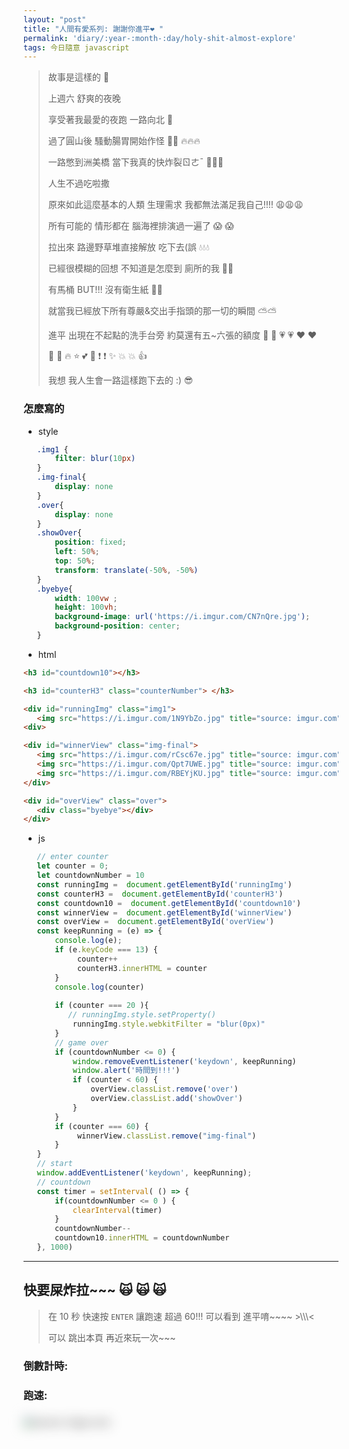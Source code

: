```yaml
---
layout: "post"
title: "人間有愛系列: 謝謝你進平❤️ "
permalink: 'diary/:year-:month-:day/holy-shit-almost-explore'
tags: 今日隨意 javascript
---
```


> 故事是這樣的 :crescent_moon:
>
> 上週六 舒爽的夜晚  
> 
> 享受著我最愛的夜跑 一路向北 :musical_note:
>
> 過了圓山後 騷動腸胃開始作怪 :dash::dash: :fire::fire::fire:
> 
> 一路憋到洲美橋 當下我真的快炸裂ㄖㄜˉ  :shit::shit::shit:
> 
> 人生不過吃啦撒 
>
> 原來如此這麼基本的人類 生理需求 我都無法滿足我自己!!!!  :weary::weary::weary:
>
> 所有可能的 情形都在 腦海裡排演過一遍了 :scream: :scream:
>
> 拉出來 路邊野草堆直接解放 吃下去(誤 :droplet::droplet::droplet:
>
> 已經很模糊的回想 不知道是怎麼到 廁所的我 :facepunch::facepunch:
>
> 有馬桶 BUT!!! 沒有衛生紙 :baby_chick::baby_chick:
>
> 就當我已經放下所有尊嚴&交出手指頭的那一切的瞬間 :partly_sunny::partly_sunny:
>
> 進平 出現在不起點的洗手台旁 約莫還有五~六張的額度 :gift_heart: :gift_heart: :heartpulse: :heartpulse: :heart: :heart:
> 
> :dash: :dash: :fire: :star: :two_hearts: :dash: :exclamation: :exclamation: :sparkles: :boom: :boom: :+1:
>
> 我想 我人生會一路這樣跑下去的 :) :sunglasses:
 
<style>
.img1 {
    filter: blur(10px)
}

.img-final{
    display: none
}

.over{
    display: none
}

.showOver{
    position: fixed;
    left: 50%;
    top: 50%;
    transform: translate(-50%, -50%)
}

.byebye{
    width: 100vw ;
    height: 100vh;
    background-image: url('https://i.imgur.com/CN7nQre.jpg');
    background-position: center;
}
</style>


### 怎麼寫的

- style

~~~css
   .img1 {
       filter: blur(10px)
   }
   .img-final{
       display: none
   }
   .over{
       display: none
   }
   .showOver{
       position: fixed;
       left: 50%;
       top: 50%;
       transform: translate(-50%, -50%)
   }
   .byebye{
       width: 100vw ;
       height: 100vh;
       background-image: url('https://i.imgur.com/CN7nQre.jpg');
       background-position: center;
   }
~~~

- html

~~~html
<h3 id="countdown10"></h3>

<h3 id="counterH3" class="counterNumber"> </h3>

<div id="runningImg" class="img1">
   <img src="https://i.imgur.com/1N9YbZo.jpg" title="source: imgur.com" />
<div>

<div id="winnerView" class="img-final">
   <img src="https://i.imgur.com/rCsc67e.jpg" title="source: imgur.com" />
   <img src="https://i.imgur.com/Qpt7UWE.jpg" title="source: imgur.com" />
   <img src="https://i.imgur.com/RBEYjKU.jpg" title="source: imgur.com" />
</div>

<div id="overView" class="over">
   <div class="byebye"></div>
</div>
~~~

- js

~~~javascript
   // enter counter
   let counter = 0;
   let countdownNumber = 10
   const runningImg =  document.getElementById('runningImg')
   const counterH3 =  document.getElementById('counterH3')
   const countdown10 =  document.getElementById('countdown10')
   const winnerView =  document.getElementById('winnerView')
   const overView =  document.getElementById('overView')
   const keepRunning = (e) => {
       console.log(e);
       if (e.keyCode === 13) {
            counter++
            counterH3.innerHTML = counter
       }
       console.log(counter)
      
       if (counter === 20 ){
          // runningImg.style.setProperty()
           runningImg.style.webkitFilter = "blur(0px)"
       }
       // game over
       if (countdownNumber <= 0) {
           window.removeEventListener('keydown', keepRunning)
           window.alert('時間到!!!')
           if (counter < 60) {
               overView.classList.remove('over')
               overView.classList.add('showOver')
           }
       }
       if (counter === 60) {
            winnerView.classList.remove("img-final")
       }
   }
   // start
   window.addEventListener('keydown', keepRunning);
   // countdown
   const timer = setInterval( () => {
       if(countdownNumber <= 0 ) {
           clearInterval(timer)
       }
       countdownNumber--
       countdown10.innerHTML = countdownNumber 
   }, 1000)
~~~


--- 


## 快要屎炸拉~~~ :scream_cat: :scream_cat: :scream_cat:

> 在 10 秒 快速按 `ENTER` 讓跑速 超過 60!!! 可以看到 進平唷~~~~ >\\\\\\\<
>
> 可以 跳出本頁 再近來玩一次~~~


### 倒數計時:
<h3 id="countdown10"></h3>

### 跑速:
<h3 id="counterH3" class="counterNumber"> </h3>

<div id="runningImg" class="img1">
   <img src="https://i.imgur.com/1N9YbZo.jpg" title="source: imgur.com" />
<div>

<div id="winnerView" class="img-final">
   <img src="https://i.imgur.com/rCsc67e.jpg" title="source: imgur.com" />
   <img src="https://i.imgur.com/Qpt7UWE.jpg" title="source: imgur.com" />
   <img src="https://i.imgur.com/RBEYjKU.jpg" title="source: imgur.com" />
</div>

<div id="overView" class="over">
   <div class="byebye"></div>
</div>


<script>
// enter counter
let counter = 0;
let countdownNumber = 10
const runningImg =  document.getElementById('runningImg')
const counterH3 =  document.getElementById('counterH3')
const countdown10 =  document.getElementById('countdown10')
const winnerView =  document.getElementById('winnerView')
const overView =  document.getElementById('overView')


const keepRunning = (e) => {
    console.log(e);
    if (e.keyCode === 13) {
         counter++
         counterH3.innerHTML = counter
    }
    console.log(counter)
   
    if (counter === 20 ){
       // runningImg.style.setProperty()
        runningImg.style.webkitFilter = "blur(0px)"
    }
   
    // game over
    if (countdownNumber <= 0) {
        window.removeEventListener('keydown', keepRunning)
        window.alert('時間到!!!')
        if (counter < 60) {
            overView.classList.remove('over')
            overView.classList.add('showOver')
        }
    }

    if (counter === 60) {
         winnerView.classList.remove("img-final")
    }
}

// start
window.addEventListener('keydown', keepRunning);


// countdown
const timer = setInterval( () => {
    if(countdownNumber <= 0 ) {
        clearInterval(timer)
    }
    countdownNumber--
    countdown10.innerHTML = countdownNumber 
}, 1000)
</script>